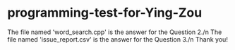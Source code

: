 # programming-test-for-Ying-Zou
The file named 'word_search.cpp' is the answer for the Question 2./n
The file named 'issue_report.csv' is the answer for the Question 3./n
Thank you!
